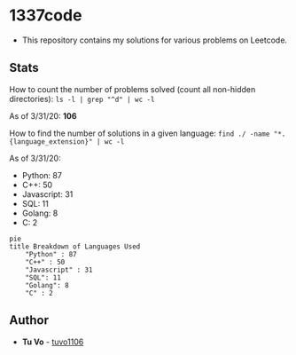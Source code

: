 # 1337code

- This repository contains my solutions for various problems on Leetcode.

## Stats

How to count the number of problems solved (count all non-hidden directories):
`ls -l | grep "^d" | wc -l`

As of 3/31/20: **106**

How to find the number of solutions in a given language:
`find ./ -name "*.{language_extension}" | wc -l`

As of 3/31/20:

- Python: 87
- C++: 50
- Javascript: 31
- SQL: 11
- Golang: 8
- C: 2

```mermaid
pie
title Breakdown of Languages Used
    "Python" : 87
    "C++" : 50  
    "Javascript" : 31
    "SQL": 11
    "Golang": 8
    "C" : 2
```

## Author

- **Tu Vo** - [tuvo1106](https://github.com/tuvo1106)
